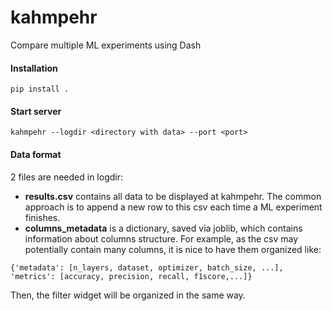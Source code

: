 # kahmpehr
Compare multiple ML experiments using Dash

#### Installation
```
pip install .
```
#### Start server
```
kahmpehr --logdir <directory with data> --port <port>
```
#### Data format

2 files are needed in logdir: 

* **results.csv** contains all data to be displayed at kahmpehr. The common approach is to append a new row to this csv each time a ML experiment finishes.
* **columns_metadata** is a dictionary, saved via joblib, which contains information about columns structure. For example, as the csv may potentially contain many columns, it is nice to have them organized like:

```
{'metadata': [n_layers, dataset, optimizer, batch_size, ...],
'metrics': [accuracy, precision, recall, f1score,...]}
```

Then, the filter widget will be organized in the same way.
